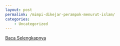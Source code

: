 ```yaml
---
layout: post
permalink: /mimpi-dikejar-perampok-menurut-islam/
categories:
    - Uncategorized
---
```


[Baca Selengkapnya](/08)